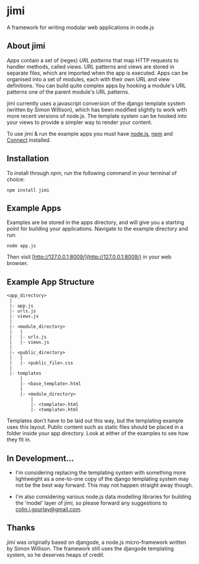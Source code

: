 jimi
====

A framework for writing modular web applications in node.js

About jimi
----------

*Apps* contain a set of (regex) *URL patterns* that map HTTP requests to handler methods, called *views*. URL patterns and views are stored in separate files, which are imported when the app is executed. Apps can be organised into a set of modules, each with their own URL and view definitions. You can build quite complex apps by hooking a module's URL patterns one of the parent module's URL patterns.

jimi currently uses a javascript conversion of the django template system (written by Simon Willison), which has been modified slightly to work with more recent versions of node.js. The template system can be hooked into your views to provide a simpler way to render your content.

To use jimi & run the example apps you must have [node.js](http://github.com/ry/node), [npm](http://github.com/isaacs/npm) and [Connect](http://github.com/extjs/Connect) installed.

Installation
------------

To install through *npm*, run the following command in your terminal of choice:

    npm install jimi

Example Apps
------------

Examples are be stored in the apps directory, and will give you a starting point for building your applications. Navigate to the example directory and run:

    node app.js

Then visit [http://127.0.0.1:8009/](http://127.0.0.1:8009/) in your web browser.

Example App Structure
-------------

    <app_directory>
     |
     |- app.js
     |- urls.js
     |- views.js
     |
     |- <module_directory>
     |   |
     |   |- urls.js
     |   |- views.js
     |
     |- <public_directory>
     |   |
     |   |- <public_file>.css
     |
     |- templates
         |
         |- <base_template>.html
         |
         |- <module_directory>
             |
             |- <template>.html
             |- <template>.html

Templates don't have to be laid out this way, but the templating example uses this layout. Public content such as static files should be placed in a folder inside your app directory. Look at either of the examples to see how they fit in.

In Development...
-----------------

* I'm considering replacing the templating system with something more lightweight as a one-to-one copy of the django templating system may not be the best way forward. This may not happen straight away though.

* I'm also considering various node.js data modelling libraries for building the 'model' layer of jimi, so please forward any suggestions to [colin.j.gourlay@gmail.com](mailto:colin.j.gourlay@gmail.com).

Thanks
------

*jimi* was originally based on djangode, a node.js micro-framework written by Simon Willison. The framework still uses the djangode templating system, so he deserves heaps of credit.